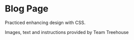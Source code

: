 # Blog Page

Practiced enhancing design with CSS.

Images, text and instructions provided by Team Treehouse
